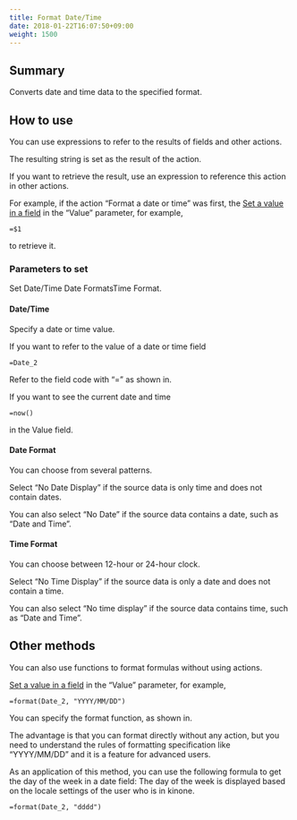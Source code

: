 ```yaml
---
title: Format Date/Time
date: 2018-01-22T16:07:50+09:00
weight: 1500
---
```

## Summary

Converts date and time data to the specified format.

## How to use

You can use expressions to refer to the results of fields and other actions.

The resulting string is set as the result of the action.

If you want to retrieve the result, use an expression to reference this action in other actions.

For example, if the action “Format a date or time” was first, the [Set a value in a field](../../field/set_field_value/) in the “Value” parameter, for example,

```
=$1
```

to retrieve it.

### Parameters to set

Set Date/Time Date FormatsTime Format.

#### Date/Time

Specify a date or time value.

If you want to refer to the value of a date or time field

```
=Date_2
```

Refer to the field code with “=” as shown in.

If you want to see the current date and time

```
=now()
```

in the Value field.

#### Date Format

You can choose from several patterns.

Select “No Date Display” if the source data is only time and does not contain dates.

You can also select “No Date” if the source data contains a date, such as “Date and Time”.

#### Time Format

You can choose between 12-hour or 24-hour clock.

Select “No Time Display” if the source data is only a date and does not contain a time.

You can also select “No time display” if the source data contains time, such as “Date and Time”.

## Other methods

You can also use functions to format formulas without using actions.

[Set a value in a field](../../field/set_field_value/) in the “Value” parameter, for example,

```
=format(Date_2, "YYYY/MM/DD")
```

You can specify the format function, as shown in.

The advantage is that you can format directly without any action, but you need to understand the rules of formatting specification like “YYYY/MM/DD” and it is a feature for advanced users.

As an application of this method, you can use the following formula to get the day of the week in a date field: The day of the week is displayed based on the locale settings of the user who is in kinone.

```
=format(Date_2, "dddd")
```
